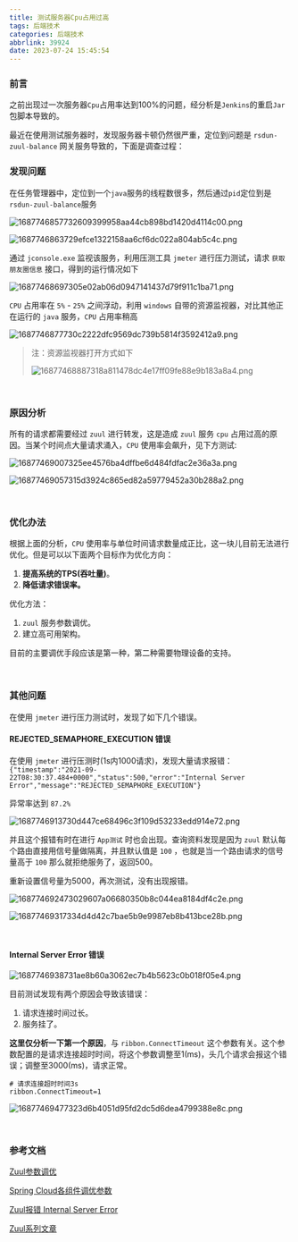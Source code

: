 ```yaml
---
title: 测试服务器Cpu占用过高
tags: 后端技术
categories: 后端技术
abbrlink: 39924
date: 2023-07-24 15:45:54
---
```


### 前言

之前出现过一次服务器`Cpu`占用率达到100%的问题，经分析是`Jenkins`的重启`Jar`包脚本导致的。

最近在使用测试服务器时，发现服务器卡顿仍然很严重，定位到问题是 `rsdun-zuul-balance` 网关服务导致的，下面是调查过程：

<!--more-->

### 发现问题

在任务管理器中，定位到一个`java`服务的线程数很多，然后通过`pid`定位到是`rsdun-zuul-balance`服务

![1687746857732609399958aa44cb898bd1420d4114c00.png](https://fastly.jsdelivr.net/gh/JokerByrant/Images@main/blog/1687746857732609399958aa44cb898bd1420d4114c00.png)

![1687746863729efce1322158aa6cf6dc022a804ab5c4c.png](https://fastly.jsdelivr.net/gh/JokerByrant/Images@main/blog/1687746863729efce1322158aa6cf6dc022a804ab5c4c.png)

通过 `jconsole.exe` 监视该服务，利用压测工具 `jmeter` 进行压力测试，请求 `获取朋友圈信息` 接口，得到的运行情况如下

![16877468697305e02ab06d0947141437d79f911c1ba71.png](https://fastly.jsdelivr.net/gh/JokerByrant/Images@main/blog/16877468697305e02ab06d0947141437d79f911c1ba71.png)

`CPU` 占用率在 `5%` - `25%` 之间浮动，利用 `windows` 自带的资源监视器，对比其他正在运行的 `java` 服务，`CPU` 占用率稍高

![1687746877730c2222dfc9569dc739b5814f3592412a9.png](https://fastly.jsdelivr.net/gh/JokerByrant/Images@main/blog/1687746877730c2222dfc9569dc739b5814f3592412a9.png)

> 注：资源监视器打开方式如下
> 
> ![16877468887318a811478dc4e17ff09fe88e9b183a8a4.png](https://fastly.jsdelivr.net/gh/JokerByrant/Images@main/blog/16877468887318a811478dc4e17ff09fe88e9b183a8a4.png)

<br/>

### 原因分析

所有的请求都需要经过 `zuul` 进行转发，这是造成 `zuul` 服务 `cpu` 占用过高的原因。当某个时间点大量请求涌入，`CPU` 使用率会飙升，见下方测试:

![16877469007325ee4576ba4dffbe6d484fdfac2e36a3a.png](https://fastly.jsdelivr.net/gh/JokerByrant/Images@main/blog/16877469007325ee4576ba4dffbe6d484fdfac2e36a3a.png)

![16877469057315d3924c865ed82a59779452a30b288a2.png](https://fastly.jsdelivr.net/gh/JokerByrant/Images@main/blog/16877469057315d3924c865ed82a59779452a30b288a2.png)

<br/>

### 优化办法

根据上面的分析，`CPU` 使用率与单位时间请求数量成正比，这一块儿目前无法进行优化。但是可以以下面两个目标作为优化方向：

1. **提高系统的TPS(吞吐量)**。
2. **降低请求错误率。**

优化方法：

1. `zuul` 服务参数调优。
2. 建立高可用架构。

目前的主要调优手段应该是第一种，第二种需要物理设备的支持。

<br/>

### 其他问题

在使用 `jmeter` 进行压力测试时，发现了如下几个错误。

#### REJECTED_SEMAPHORE_EXECUTION 错误

在使用 `jmeter` 进行压测时(1s内1000请求)，发现大量请求报错：`{"timestamp":"2021-09-22T08:30:37.484+0000","status":500,"error":"Internal Server Error","message":"REJECTED_SEMAPHORE_EXECUTION"}`

异常率达到 `87.2%`

![1687746913730d447ce68496c3f109d53233edd914e72.png](https://fastly.jsdelivr.net/gh/JokerByrant/Images@main/blog/1687746913730d447ce68496c3f109d53233edd914e72.png)

并且这个报错有时在进行 `App测试` 时也会出现。查询资料发现是因为 `zuul` 默认每个路由直接用信号量做隔离，并且默认值是 `100` ，也就是当一个路由请求的信号量高于 `100` 那么就拒绝服务了，返回500。

重新设置信号量为5000，再次测试，没有出现报错。

![168774692473029607a06680350b8c044ea8184df4c2e.png](https://fastly.jsdelivr.net/gh/JokerByrant/Images@main/blog/168774692473029607a06680350b8c044ea8184df4c2e.png)

![16877469317334d4d42c7bae5b9e9987eb8b413bce28b.png](https://fastly.jsdelivr.net/gh/JokerByrant/Images@main/blog/16877469317334d4d42c7bae5b9e9987eb8b413bce28b.png)

<br/>

#### Internal Server Error 错误

![1687746938731ae8b60a3062ec7b4b5623c0b018f05e4.png](https://fastly.jsdelivr.net/gh/JokerByrant/Images@main/blog/1687746938731ae8b60a3062ec7b4b5623c0b018f05e4.png)

目前测试发现有两个原因会导致该错误：

1. 请求连接时间过长。
2. 服务挂了。

**这里仅分析一下第一个原因**，与 `ribbon.ConnectTimeout` 这个参数有关。这个参数配置的是请求连接超时时间，将这个参数调整至1(ms)，头几个请求会报这个错误；调整至3000(ms)，请求正常。

```properties
# 请求连接超时时间3s
ribbon.ConnectTimeout=1
```

![16877469477323d6b4051d95fd2dc5d6dea4799388e8c.png](https://fastly.jsdelivr.net/gh/JokerByrant/Images@main/blog/16877469477323d6b4051d95fd2dc5d6dea4799388e8c.png)

<br/>

### 参考文档

[Zuul参数调优](http://dockone.io/article/8617)

[Spring Cloud各组件调优参数](https://www.itmuch.com/spring-cloud-sum/spring-cloud-concurrent/)

[Zuul报错 Internal Server Error](https://blog.csdn.net/didi7696/article/details/83092525)

[Zuul系列文章](https://www.itmuch.com/tags/Zuul/)

